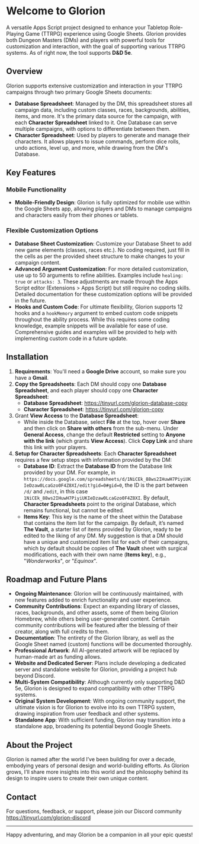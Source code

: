 # Welcome to Glorion
A versatile Apps Script project designed to enhance your Tabletop Role-Playing Game (TTRPG) experience using Google Sheets. Glorion provides both Dungeon Masters (DMs) and players with powerful tools for customization and interaction, with the goal of supporting various TTRPG systems. As of right now, the tool supports **D&D 5e**.

## Overview
Glorion supports extensive customization and interaction in your TTRPG campaigns through two primary Google Sheets documents:
- **Database Spreadsheet**: Managed by the DM, this spreadsheet stores all campaign data, including custom classes, races, backgrounds, abilities, items, and more. It's the primary data source for the campaign, with each **Character Spreadsheet** linked to it. One Database can serve multiple campaigns, with options to differentiate between them.
- **Character Spreadsheet**: Used by players to generate and manage their characters. It allows players to issue commands, perform dice rolls, undo actions, level up, and more, while drawing from the DM's Database.

## Key Features
### Mobile Functionality
- **Mobile-Friendly Design**: Glorion is fully optimized for mobile use within the Google Sheets app, allowing players and DMs to manage campaigns and characters easily from their phones or tablets.

### Flexible Customization Options
- **Database Sheet Customization**: Customize your Database Sheet to add new game elements (classes, races etc.). No coding required, just fill in the cells as per the provided sheet structure to make changes to your campaign content.
- **Advanced Argument Customization**: For more detailed customization, use up to 50 arguments to refine abilities. Examples include `healing: true` or `attacks: 3`. These adjustments are made through the Apps Script editor (Extensions > Apps Script) but still require no coding skills. Detailed documentation for these customization options will be provided in the future.
- **Hooks and Custom Code**: For ultimate flexibility, Glorion supports 12 hooks and a `hookMemory` argument to embed custom code snippets throughout the ability process. While this requires some coding knowledge, example snippets will be available for ease of use. Comprehensive guides and examples will be provided to help with implementing custom code in a future update.

## Installation
1. **Requirements**: You'll need a **Google Drive** account, so make sure you have a **Gmail**.
2. **Copy the Spreadsheets**: Each DM should copy one **Database Spreadsheet**, and each player should copy one **Character Spreadsheet**:
    - **Database Spreadsheet**: https://tinyurl.com/glorion-database-copy
    - **Character Spreadsheet**: https://tinyurl.com/glorion-copy
3. Grant **View Access** to the **Database Spreadsheet**:
    - While inside the Database, select **File** at the top, hover over **Share** and then click on **Share with others** from the sub-menu. Under **General Access**, change the default **Restricted** setting to **Anyone with the link** (which grants **View Access**). Click **Copy Link** and share this link with your players.
4. **Setup for Character Spreadsheets**: Each **Character Spreadsheet** requires a few setup steps with information provided by the DM:
    - **Database ID**: Extract the **Database ID** from the Database link provided by your DM. For example, in `https://docs.google.com/spreadsheets/d/1NiCEk_88ws2IHuwH7PiyiUKIeDzaw0LcaGzo0F4Z8XI/edit?gid=0#gid=0`, the ID is the part between `/d/` and `/edit`, in this case `1NiCEk_88ws2IHuwH7PiyiUKIeDzaw0LcaGzo0F4Z8XI`. By default, **Character Spreadsheets** point to the original Database, which remains functional, but cannot be edited.
    - **Items Key**: This key is the name of the sheet within the Database that contains the item list for the campaign. By default, it’s named **The Vault**, a starter list of items provided by Glorion, ready to be edited to the liking of any DM. My suggestion is that a DM should have a unique and customized item list for each of their campaigns, which by default should be copies of **The Vault** sheet with surgical modifications, each with their own name (**Items key**), e.g., "*Wonderworks*", or "*Equinox*".

## Roadmap and Future Plans
- **Ongoing Maintenance**: Glorion will be continuously maintained, with new features added to enrich functionality and user experience.
- **Community Contributions**: Expect an expanding library of classes, races, backgrounds, and other assets, some of them being Glorion Homebrew, while others being user-generated content. Certain community contributions will be featured after the blessing of their creator, along with full credits to them.
- **Documentation**: The entirety of the Glorion library, as well as the Google Sheet named (custom) functions will be documented thoroughly.
- **Professional Artwork**: All AI-generated artwork will be replaced by human-made art as funding allows.
- **Website and Dedicated Server**: Plans include developing a dedicated server and standalone website for Glorion, providing a project hub beyond Discord.
- **Multi-System Compatibility**: Although currently only supporting D&D 5e, Glorion is designed to expand compatibility with other TTRPG systems.
- **Original System Development**: With ongoing community support, the ultimate vision is for Glorion to evolve into its own TTRPG system, drawing inspiration from user feedback and other systems.
- **Standalone App**: With sufficient funding, Glorion may transition into a standalone app, broadening its potential beyond Google Sheets.

## About the Project
Glorion is named after the world I’ve been building for over a decade, embodying years of personal design and world-building efforts. As Glorion grows, I’ll share more insights into this world and the philosophy behind its design to inspire users to create their own unique content.

## Contact
For questions, feedback, or support, please join our Discord community
https://tinyurl.com/glorion-discord

---

Happy adventuring, and may Glorion be a companion in all your epic quests!
